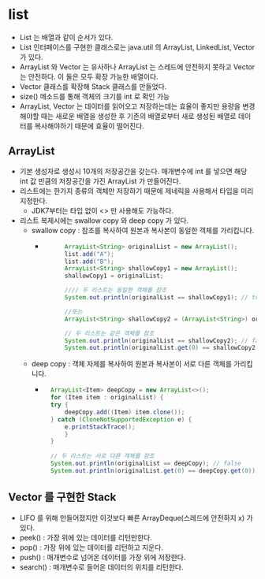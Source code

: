 # list 
- List 는 배열과 같이 순서가 있다.
- List 인터페이스를 구현한 클래스로는 java.util 의 ArrayList, LinkedList, Vector 가 있다.
- ArrayList 와 Vector 는 유사하나 ArrayList 는 스레드에 안전하지 못하고 Vector 는 안전하다. 이 둘은 모두 확장 가능한 배열이다.
- Vector 클래스를 확장해 Stack 클래스를 만들었다.
- size() 메소드를 통해 객체의 크기를 int 로 확인 가능
- ArrayList, Vector 는 데이터를 읽어오고 저장하는데는 효율이 좋지만 용량을 변경해야할 때는 새로운 배열을 생성한 후 기존의 배열로부터 새로 생성된 배열로 데이터를 복사해야하기 때문에 효율이 떨어진다.

## ArrayList
- 기본 생성자로 생성시 10개의 저장공간을 갖는다. 매개변수에 int 를 넣으면 해당 int 값 만큼의 저장공간을 가진 ArrayList 가 만들어진다.
- 리스트에는 한가지 종류의 객체만 저장하기 때문에 제네릭을 사용해서 타입을 미리 지정한다.
  - JDK7부터는 타입 없이 <> 만 사용해도 가능하다.
- 리스트 복제시에는 swallow copy 와 deep copy 가 있다.
  - swallow copy : 참조를 복사하여 원본과 복사본이 동일한 객체를 가리킵니다.
    - ```java
            ArrayList<String> originalList = new ArrayList();
            list.add("A");
            list.add("B");
            ArrayList<String> shallowCopy1 = new ArrayList();
            shallowCopy1 = originalList;
      
            //// 두 리스트는 동일한 객체를 참조
            System.out.println(originalList == shallowCopy1); // true
      
            //또는
            ArrayList<String> shallowCopy2 = (ArrayList<String>) originalList.clone();
      
            // 두 리스트는 같은 객체를 참조
            System.out.println(originalList == shallowCopy2); // false
            System.out.println(originalList.get(0) == shallowCopy2.get(0)); // true
      ```
  - deep copy : 객체 자체를 복사하여 원본과 복사본이 서로 다른 객체를 가리킵니다.
    - ```java
        ArrayList<Item> deepCopy = new ArrayList<>();
        for (Item item : originalList) {
        try {
            deepCopy.add((Item) item.clone());
        } catch (CloneNotSupportedException e) {
            e.printStackTrace();
            }
        }
        
        // 두 리스트는 서로 다른 객체를 참조
        System.out.println(originalList == deepCopy); // false
        System.out.println(originalList.get(0) == deepCopy.get(0)); // false
      ```

## Vector 를 구현한 Stack
- LIFO 를 위해 만들어졌지만 이것보다 빠른 ArrayDeque(스레드에 안전하지 x) 가 있다.
- peek() : 가장 위에 있는 데이터를 리턴만한다.
- pop() : 가장 위에 있는 데이터를 리턴하고 지운다.
- push() : 매개변수로 넘어온 데이터를 가장 위에 저장한다.
- search() : 매개변수로 들어온 데이터의 위치를 리턴한다.



